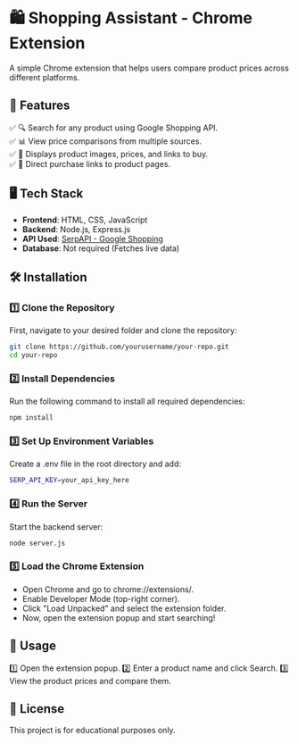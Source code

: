# 🛍 Shopping Assistant - Chrome Extension
A simple Chrome extension that helps users compare product prices across different platforms.

## 🚀 Features
✅ 🔍 Search for any product using Google Shopping API.  
✅ 📊 View price comparisons from multiple sources.  
✅ 📸 Displays product images, prices, and links to buy.  
✅ 🔗 Direct purchase links to product pages.  

## 🖥 Tech Stack
- **Frontend**: HTML, CSS, JavaScript  
- **Backend**: Node.js, Express.js  
- **API Used**: [SerpAPI - Google Shopping](https://serpapi.com/)  
- **Database**: Not required (Fetches live data)  

## 🛠 Installation

### 1️⃣ Clone the Repository  
First, navigate to your desired folder and clone the repository:

```sh
git clone https://github.com/yourusername/your-repo.git
cd your-repo
```

### 2️⃣ Install Dependencies
Run the following command to install all required dependencies:

```sh
npm install
```

### 3️⃣ Set Up Environment Variables
Create a .env file in the root directory and add:

```sh
SERP_API_KEY=your_api_key_here
```

### 4️⃣ Run the Server
Start the backend server:

```sh
node server.js
```

### 5️⃣ Load the Chrome Extension
- Open Chrome and go to chrome://extensions/.
- Enable Developer Mode (top-right corner).
- Click "Load Unpacked" and select the extension folder.
- Now, open the extension popup and start searching!

## 📌 Usage
1️⃣ Open the extension popup.
2️⃣ Enter a product name and click Search.
3️⃣ View the product prices and compare them.

## 📜 License
This project is for educational purposes only.